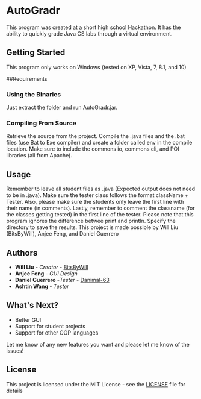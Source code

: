 # AutoGradr
This program was created at a short high school Hackathon.  It has the ability to quickly grade Java CS labs through a virtual environment.

## Getting Started

This program only works on Windows (tested on XP, Vista, 7, 8.1, and 10)

##Requirements

### Using the Binaries
Just extract the folder and run AutoGradr.jar.

### Compiling From Source
Retrieve the source from the project.  Compile the .java files and the .bat files (use Bat to Exe compiler) and create a folder called env in the compile location.
Make sure to include the commons io, commons cli, and POI libraries (all from Apache). 

## Usage
Remember to leave all student files as .java (Expected output does not need to be in .java).
Make sure the tester class follows the format className + Tester.
Also, please make sure the students only leave the first line with their name (in comments).
Lastly, remember to comment the classname (for the classes getting tested) in the first line of the tester.
Please note that this program ignores the difference betwee print and println.
Specify the directory to save the results.
This project is made possible by Will Liu (BitsByWill), Anjee Feng, and Daniel Guerrero

## Authors
* **Will Liu** - *Creator* - [BitsByWill](https://github.com/BitsByWill)
* **Anjee Feng** - *GUI Design*
* **Daniel Guerrero** -*Tester* - [Danimal-63](https://github.com/Danimal-63)
* **Ashtin Wang** - *Tester*

## What's Next?
* Better GUI
* Support for student projects
* Support for other OOP languages

Let me know of any new features you want and please let me know of the issues!

## License

This project is licensed under the MIT License - see the [LICENSE](LICENSE) file for details
